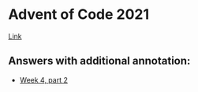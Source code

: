 # Advent of Code 2021

[Link](https://adventofcode.com/2021)

## Answers with additional annotation:

- [Week 4, part 2](04/part2.py)
